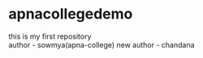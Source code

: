 # apnacollegedemo
this is my first repository
<br>
author - sowmya(apna-college)
new author - chandana
